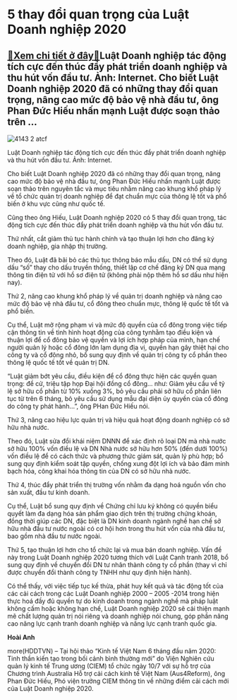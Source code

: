 5 thay đổi quan trọng của Luật Doanh nghiệp 2020
================================================

[:gift:Xem chi tiết ở đây:gift:](https://hddtvn.com/5-thay-doi-quan-trong-cua-luat-doanh-nghiep-2020/)Luật Doanh nghiệp tác động tích cực đến thúc đẩy phát triển doanh nghiệp và thu hút vốn đầu tư. Ảnh: Internet. Cho biết Luật Doanh nghiệp 2020 đã có những thay đổi quan trọng, nâng cao mức độ bảo vệ nhà đầu tư, ông Phan Đức Hiếu nhấn mạnh Luật được soạn thảo trên …
-------------------------------------------------------------------------------------------------------------------------------------------------------------------------------------------------------------------------------------------------------------------------





![4143 2 atcf](https://haiquanonline.com.vn/stores/news_dataimages/hienntt/062020/24/12/4143_2_ATCF.jpg?rt=20200710153147 "5 thay đổi quan trọng của Luật Doanh nghiệp 2020")


Luật Doanh nghiệp tác động tích cực đến thúc đẩy phát triển doanh nghiệp và thu hút vốn đầu tư. Ảnh: Internet.



Cho biết Luật Doanh nghiệp 2020 đã có những thay đổi quan trọng, nâng cao mức độ bảo vệ nhà đầu tư, ông Phan Đức Hiếu nhấn mạnh Luật được soạn thảo trên nguyên tắc và mục tiêu nhằm nâng cao khung khổ pháp lý về tổ chức quản trị doanh nghiệp để đạt chuẩn mực của thông lệ tốt và phổ biến ở khu vực cũng như quốc tế.


Cũng theo ông Hiếu, Luật Doanh nghiệp 2020 có 5 thay đổi quan trọng, tác động tích cực đến thúc đẩy phát triển doanh nghiệp và thu hút vốn đầu tư.


Thứ nhất, cắt giảm thủ tục hành chính và tạo thuận lợi hơn cho đăng ký doanh nghiệp, gia nhập thị trường.


Theo đó, Luật đã bãi bỏ các thủ tục thông báo mẫu dấu, DN có thể sử dụng dấu “số” thay cho dấu truyền thống, thiết lập cơ chế đăng ký DN qua mạng thông tin điện tử với hồ sơ điện tử (không phải nộp thêm hồ sơ dấu như hiện nay).


Thứ 2, nâng cao khung khổ pháp lý về quản trị doanh nghiệp và nâng cao mức độ bảo vệ nhà đầu tư, cổ đông theo chuẩn mực, thông lệ quốc tế tốt và phổ biến.


Cụ thể, Luật mở rộng phạm vi và mức độ quyền của cổ đông trong việc tiếp cận thông tin về tình hình hoạt động của công tynhằm tạo điều kiện và thuận lợi để cổ đông bảo vệ quyền và lợi ích hợp pháp của mình, hạn chế người quản lý hoặc cổ đông lớn lạm dụng địa vị, quyền hạn gây thiệt hại cho công ty và cổ đông nhỏ, bổ sung quy định về quản trị công ty cổ phần theo thông lệ quốc tế tốt về quản trị DN.


“Luật giảm bớt yêu cầu, điều kiện để cổ đông thực hiện các quyền quan trọng: đề cử, triệu tập họp Đại hội đồng cổ đông… như: Giảm yêu cầu về tỷ lệ sở hữu cổ phần từ 10% xuống 3%, bỏ yêu cầu phải sở hữu cổ phần liên tục từ trên 6 tháng, bỏ yêu cầu sử dụng mẫu đại diện ủy quyền của cổ đông do công ty phát hành…”, ông PHan Đức Hiếu nói.


Thứ 3, nâng cao hiệu lực quản trị và hiệu quả hoạt động doanh nghiệp có sở hữu nhà nước.


Theo đó, Luật sửa đổi khái niệm DNNN để xác định rõ loại DN mà nhà nước sở hữu 100% vốn điều lệ và DN Nhà nước sở hữu hơn 50% (đến dưới 100%) vốn điều lệ để có cách thức và phương thức giám sát, quản lý phù hợp; bổ sung quy định kiểm soát tập quyền, chống xung đột lợi ích và bảo đảm minh bạch hóa, công khai hóa thông tin của DN có sở hữu nhà nước.


Thứ 4, thúc đẩy phát triển thị trường vốn nhằm đa dạng hoá nguồn vốn cho sản xuất, đầu tư kinh doanh.


Cụ thể, Luật bổ sung quy định về Chứng chỉ lưu ký không có quyền biểu quyết làm đa dạng hóa sản phẩm giao dịch trên thị trường chứng khoán, đồng thời giúp các DN, đặc biệt là DN kinh doanh ngành nghề hạn chế sở hữu nhà đầu tư nước ngoài có cơ hội hơn trong thu hút vốn của nhà đầu tư, bao gồm nhà đầu tư nước ngoài.


Thứ 5, tạo thuận lợi hơn cho tổ chức lại và mua bán doanh nghiệp. Vấn đề này trong Luật Doanh nghiệp 2020 tương thích với Luật Cạnh tranh 2018, bổ sung quy định về chuyển đổi DN tư nhân thành công ty cổ phần (thay vì chỉ được chuyển đổi thành công ty TNHH như quy định hiện hành).


Có thể thấy, với việc tiếp tục kế thừa, phát huy kết quả và tác động tốt của các cải cách trong các Luật Doanh nghiệp 2000 – 2005 -2014 trong hiện thực hoá đầy đủ quyền tự do kinh doanh trong ngành nghề mà pháp luật không cấm hoặc không hạn chế, Luật Doanh nghiệp 2020 sẽ cải thiện mạnh mẽ chất lượng quản trị nói riêng và doanh nghiệp nói chung, góp phần nâng cao năng lực cạnh tranh doanh nghiệp và năng lực cạnh tranh quốc gia.




**Hoài Anh**



more(HDDTVN) – Tại hội thảo “Kinh tế Việt Nam 6 tháng đầu năm 2020: Tinh thần kiến tạo trong bối cảnh bình thường mới” do Viện Nghiên cứu quản lý kinh tế Trung ương (CIEM) tổ chức ngày 10/7 với sự hỗ trợ của Chương trình Australia Hỗ trợ cải cách kinh tế Việt Nam (Aus4Reform), ông Phan Đức Hiếu, Phó viện trưởng CIEM thông tin về những điểm cải cách mới của Luật Doanh nghiệp 2020.


